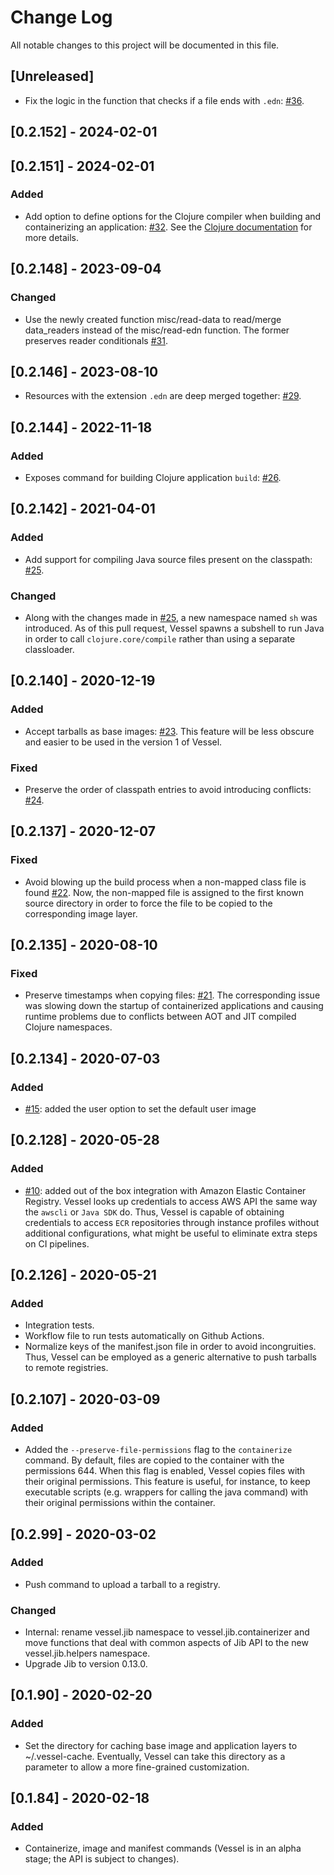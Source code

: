 # Change Log

All notable changes to this project will be documented in this file.

## [Unreleased]

- Fix the logic in the function that checks if a file ends with `.edn`: [#36](https://github.com/nubank/vessel/pull/36).

## [0.2.152] - 2024-02-01

## [0.2.151] - 2024-02-01

### Added

- Add option to define options for the Clojure compiler when building and containerizing an application: [#32](https://github.com/nubank/vessel/pull/32).
  See the [Clojure documentation](https://clojure.org/reference/compilation#_compiler_options) for more details. 

## [0.2.148] - 2023-09-04

### Changed

- Use the newly created function misc/read-data to read/merge data_readers instead of the misc/read-edn function. The former preserves reader conditionals [#31](https://github.com/nubank/vessel/pull/31).

## [0.2.146] - 2023-08-10

- Resources with the extension `.edn` are deep merged together: [#29](https://github.com/nubank/vessel/pull/29).

## [0.2.144] - 2022-11-18

### Added
- Exposes command for building Clojure application `build`: [#26](https://github.com/nubank/vessel/pull/26).

## [0.2.142] - 2021-04-01

### Added
- Add support for compiling Java source files present on the classpath: [#25](https://github.com/nubank/vessel/pull/25).

### Changed
- Along with the changes made in [#25](https://github.com/nubank/vessel/pull/25), a new namespace named `sh` was introduced. As of this pull request, Vessel spawns a subshell to run Java in order to call `clojure.core/compile` rather than using a separate classloader.

## [0.2.140] - 2020-12-19

### Added
- Accept tarballs as base images: [#23](https://github.com/nubank/vessel/pull/23). This feature will be less obscure and easier to be used in the version 1 of Vessel.

### Fixed
- Preserve the order of classpath entries to avoid introducing conflicts: [#24](https://github.com/nubank/vessel/pull/24).

## [0.2.137] - 2020-12-07

### Fixed
- Avoid blowing up the build process when a non-mapped class file is found [#22](https://github.com/nubank/vessel/pull/22). Now, the non-mapped file is assigned to the first known source directory in order to force the file to be copied to the corresponding image layer.

## [0.2.135] - 2020-08-10

### Fixed
- Preserve timestamps when copying files:
  [#21](https://github.com/nubank/vessel/pull/21). The corresponding issue was
  slowing down the startup of containerized applications and causing runtime
  problems due to conflicts between AOT and JIT compiled Clojure namespaces.

## [0.2.134] - 2020-07-03

### Added
- [#15](https://github.com/nubank/vessel/pull/15): added the user option
  to set the default user image

## [0.2.128] - 2020-05-28

### Added
- [#10](https://github.com/nubank/vessel/pull/10): added out of the box
  integration with Amazon Elastic Container Registry. Vessel looks up
  credentials to access AWS API the same way the `awscli` or `Java SDK`
  do. Thus, Vessel is capable of obtaining credentials to access `ECR`
  repositories through instance profiles without additional configurations, what
  might be useful to eliminate extra steps on CI pipelines.

## [0.2.126] - 2020-05-21

### Added
- Integration tests.
- Workflow file to run tests automatically on Github Actions.
- Normalize keys of the manifest.json file in order to avoid incongruities. Thus, Vessel can be employed  as a generic alternative to push tarballs to remote registries.

## [0.2.107] - 2020-03-09

### Added
- Added the `--preserve-file-permissions` flag to the `containerize` command. By
  default, files are copied to the container with the permissions 644. When this
  flag is enabled, Vessel copies files with their original permissions. This
  feature is useful, for instance, to keep executable scripts (e.g. wrappers for
  calling the java command) with their original permissions within the
  container.

## [0.2.99] - 2020-03-02

### Added
* Push command to upload a tarball to a registry.

### Changed
* Internal: rename vessel.jib namespace to vessel.jib.containerizer and move
functions that deal with common aspects of Jib API to the new
  vessel.jib.helpers namespace.
* Upgrade Jib to version 0.13.0.

## [0.1.90] - 2020-02-20

### Added
* Set the directory for caching base image and application layers to
  ~/.vessel-cache. Eventually, Vessel can take this directory as a parameter to
  allow a more fine-grained customization.

## [0.1.84] - 2020-02-18

### Added
* Containerize, image and manifest commands (Vessel is in an alpha stage; the
  API is subject to changes).
